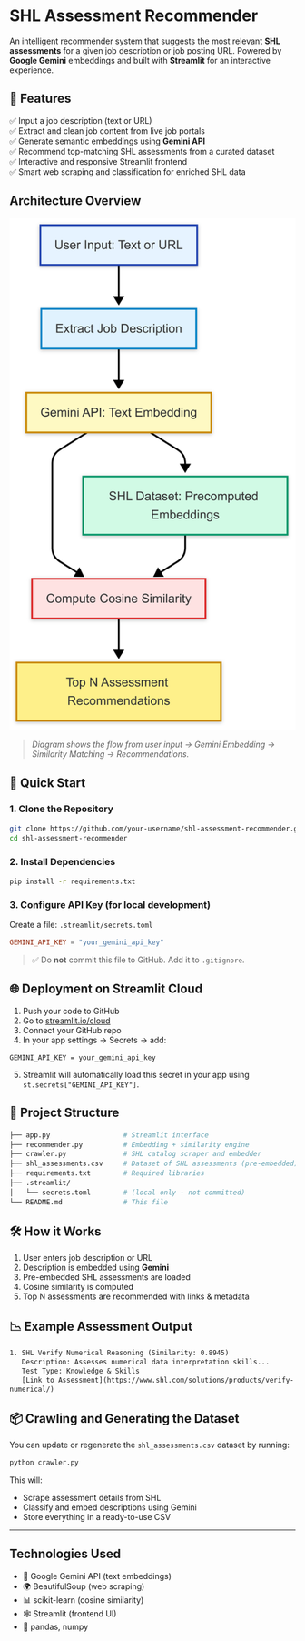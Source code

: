 
# SHL Assessment Recommender

An intelligent recommender system that suggests the most relevant **SHL assessments** for a given job description or job posting URL. Powered by **Google Gemini** embeddings and built with **Streamlit** for an interactive experience.



## 🌟 Features

✅ Input a job description (text or URL)  
✅ Extract and clean job content from live job portals  
✅ Generate semantic embeddings using **Gemini API**  
✅ Recommend top-matching SHL assessments from a curated dataset  
✅ Interactive and responsive Streamlit frontend  
✅ Smart web scraping and classification for enriched SHL data  


##  Architecture Overview

<p align="center">
  <img src="assets/assetsarchitecture.png" alt="SHL Architecture" width="600"/>
</p>
<!-- PLACEHOLDER: Paste your architecture diagram here (PNG, SVG, etc.) -->

> _Diagram shows the flow from user input → Gemini Embedding → Similarity Matching → Recommendations._



## 🚀 Quick Start

### 1. Clone the Repository

```bash
git clone https://github.com/your-username/shl-assessment-recommender.git
cd shl-assessment-recommender
```

### 2. Install Dependencies

```bash
pip install -r requirements.txt
```

### 3. Configure API Key (for local development)

Create a file: `.streamlit/secrets.toml`  
```toml
GEMINI_API_KEY = "your_gemini_api_key"
```

> ✅ Do **not** commit this file to GitHub. Add it to `.gitignore`.



## 🌐 Deployment on Streamlit Cloud

1. Push your code to GitHub
2. Go to [streamlit.io/cloud](https://streamlit.io/cloud)
3. Connect your GitHub repo
4. In your app settings → Secrets → add:

```
GEMINI_API_KEY = your_gemini_api_key
```

5. Streamlit will automatically load this secret in your app using `st.secrets["GEMINI_API_KEY"]`.



## 🧩 Project Structure

```bash
├── app.py                  # Streamlit interface
├── recommender.py          # Embedding + similarity engine
├── crawler.py              # SHL catalog scraper and embedder
├── shl_assessments.csv     # Dataset of SHL assessments (pre-embedded)
├── requirements.txt        # Required libraries
├── .streamlit/
│   └── secrets.toml        # (local only - not committed)
└── README.md               # This file
```



## 🛠️ How it Works

1. User enters job description or URL
2. Description is embedded using **Gemini**
3. Pre-embedded SHL assessments are loaded
4. Cosine similarity is computed
5. Top N assessments are recommended with links & metadata



## 📉 Example Assessment Output

```text
1. SHL Verify Numerical Reasoning (Similarity: 0.8945)
   Description: Assesses numerical data interpretation skills...
   Test Type: Knowledge & Skills
   [Link to Assessment](https://www.shl.com/solutions/products/verify-numerical/)
```



## 📦 Crawling and Generating the Dataset

You can update or regenerate the `shl_assessments.csv` dataset by running:

```bash
python crawler.py
```

This will:
- Scrape assessment details from SHL
- Classify and embed descriptions using Gemini
- Store everything in a ready-to-use CSV

---

##  Technologies Used

- 🧠 Google Gemini API (text embeddings)
- 🌍 BeautifulSoup (web scraping)
- 📊 scikit-learn (cosine similarity)
- 🕸️ Streamlit (frontend UI)
- 🐼 pandas, numpy
